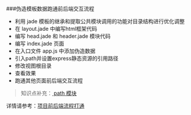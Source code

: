 ###伪造模板数据跑通前后端交互流程

- 利用 jade 模板的继承和提取公共模块调用的功能对目录结构进行优化调整
- 在 layout.jade 中编写html框架代码
- 编写 head.jade 和 header.jade 模块代码
- 编写 index.jade 页面
- 在入口文件 app.js 中添加伪造数据
- 引入path并设置express静态资源的引用路径
- 修改视图根目录
- 查看效果
- 跑通其他页面前后端交互流程

> 知识点补充：[ path 模块](http://nodejs.cn/api/path "path模块相关知识")

详情请参考：[项目前后端流程打通](https://github.com/xuhp/node_mogodb_create_web/wiki/2.-%E9%A1%B9%E7%9B%AE%E5%89%8D%E5%90%8E%E7%AB%AF%E6%B5%81%E7%A8%8B%E6%89%93%E9%80%9A "前后端请求和返回数据")